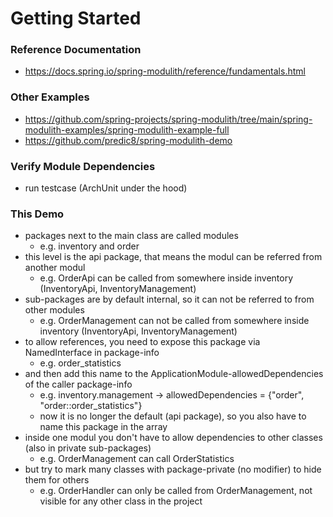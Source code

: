 # Getting Started

### Reference Documentation

- https://docs.spring.io/spring-modulith/reference/fundamentals.html

### Other Examples

- https://github.com/spring-projects/spring-modulith/tree/main/spring-modulith-examples/spring-modulith-example-full
- https://github.com/predic8/spring-modulith-demo

### Verify Module Dependencies

- run testcase (ArchUnit under the hood)

### This Demo

- packages next to the main class are called modules
  - e.g. inventory and order
- this level is the api package, that means the modul can be referred from another modul
  - e.g. OrderApi can be called from somewhere inside inventory (InventoryApi, InventoryManagement)
- sub-packages are by default internal, so it can not be referred to from other modules
  - e.g. OrderManagement can not be called from somewhere inside inventory (InventoryApi, InventoryManagement)
- to allow references, you need to expose this package via NamedInterface in package-info
  - e.g. order_statistics
- and then add this name to the ApplicationModule-allowedDependencies of the caller package-info
  - e.g. inventory.management -> allowedDependencies = {"order", "order::order_statistics"} 
  - now it is no longer the default (api package), so you also have to name this package in the array
- inside one modul you don't have to allow dependencies to other classes (also in private sub-packages)
  - e.g. OrderManagement can call OrderStatistics
- but try to mark many classes with package-private (no modifier) to hide them for others
  - e.g. OrderHandler can only be called from OrderManagement, not visible for any other class in the project